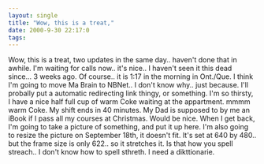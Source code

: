 ```yaml
---
layout: single
title: "Wow, this is a treat,"
date: 2000-9-30 22:17:0
tags: 
---
```


Wow, this is a treat, two updates in the same day.. haven't done that in awhile. I'm waiting for calls now.. it's nice.. I haven't seen it this dead since... 3 weeks ago. Of course.. it is 1:17 in the morning in Ont./Que. I think I'm going to move Ma Brain to NBNet.. I don't know why.. just because. I'll probally put a automatic redirecting link thingy, or something. I'm so thirsty, I have a nice half full cup of warm Coke waiting at the appartment. mmmm warm Coke. My shift ends in 40 minutes. My Dad is supposed to by me an iBook if I pass all my courses at Christmas. Would be nice. When I get back, I'm going to take a picture of something, and put it up here. I'm also going to resize the picture on September 18th, it doesn't fit. It's set at 640 by 480.. but the frame size is only 622.. so it stretches it. Is that how you spell streach.. I don't know how to spell sthreth. I need a dikttionarie.

